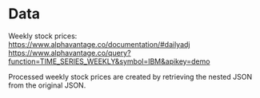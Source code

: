 # Data
Weekly stock prices:
https://www.alphavantage.co/documentation/#dailyadj
https://www.alphavantage.co/query?function=TIME_SERIES_WEEKLY&symbol=IBM&apikey=demo

Processed weekly stock prices are created by retrieving the nested JSON from the original JSON.